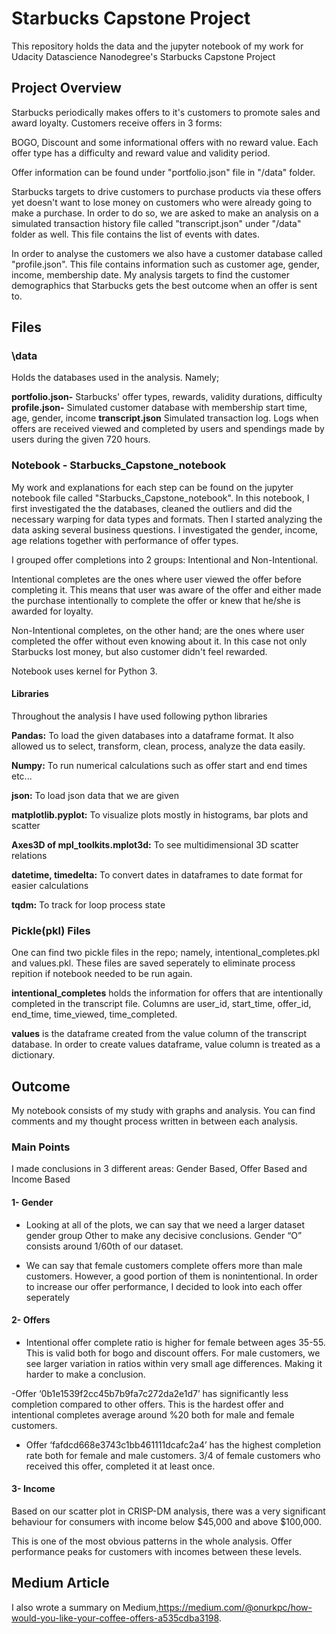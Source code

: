 # Starbucks Capstone Project
This repository holds the data and the jupyter notebook of my work for Udacity Datascience Nanodegree's Starbucks Capstone Project

## Project Overview
Starbucks periodically makes offers to it's customers to promote sales and award loyalty. Customers receive offers in 3 forms:

BOGO, Discount and some informational offers with no reward value. Each offer type has a difficulty and reward value and validity period. 

Offer information can be found under "portfolio.json" file in "/data" folder.

Starbucks targets to drive customers to purchase products via these offers yet doesn't want to lose money on customers who were already going to make a purchase. In order to do so, we are asked to make an analysis on a simulated transaction history file called "transcript.json" under "/data" folder as well. This file contains the list of events with dates.

In order to analyse the customers we also have a customer database called "profile.json". This file contains information such as customer age, gender, income, membership date. My analysis targets to find the customer demographics that Starbucks gets the best outcome when an offer is sent to.

## Files

### \data

Holds the databases used in the analysis. Namely;

**portfolio.json-** Starbucks' offer types, rewards, validity durations, difficulty 
**profile.json-** Simulated customer database with membership start time, age, gender, income
**transcript.json** Simulated transaction log. Logs when offers are received viewed and completed by users and spendings made by users during the given 720 hours.


### Notebook - Starbucks_Capstone_notebook

My work and explanations for each step can be found on the jupyter notebook file called "Starbucks_Capstone_notebook". In this notebook, I first investigated the the databases, cleaned the outliers and did the necessary warping for data types and formats. 
Then I started analyzing the data asking several business questions. I investigated the gender, income, age relations together with performance of offer types. 

I grouped offer completions into 2 groups: Intentional and Non-Intentional.

Intentional completes are the ones where user viewed the offer before completing it. This means that user was aware of the offer and either made the purchase intentionally to complete the offer or knew that he/she is awarded for loyalty. 

Non-Intentional completes, on the other hand; are the ones where user completed the offer without even knowing about it. In this case not only Starbucks lost money, but also customer didn't feel rewarded.

Notebook uses kernel for Python 3.

#### Libraries

Throughout the analysis I have used following python libraries

**Pandas:** To load the given databases into a dataframe format. It also allowed us to select, transform, clean, process, analyze the data easily.

**Numpy:** To run numerical calculations such as offer start and end times etc...

**json:** To load json data that we are given

**matplotlib.pyplot:** To visualize plots mostly in histograms, bar plots and scatter

**Axes3D of mpl_toolkits.mplot3d:** To see multidimensional 3D scatter relations

**datetime, timedelta:** To convert dates in dataframes to date format for easier calculations

**tqdm:** To track for loop process state

### Pickle(pkl) Files

One can find two pickle files in the repo; namely, intentional_completes.pkl and values.pkl. These files are saved seperately to eliminate process repition if notebook needed to be run again. 

**intentional_completes** holds the information for offers that are intentionally completed in the transcript file. Columns are user_id,	start_time,	offer_id,	end_time,	time_viewed,	time_completed.

**values** is the dataframe created from the value column of the transcript database. In order to create values dataframe, value column is treated as a dictionary.

## Outcome

My notebook consists of my study with graphs and analysis. You can find comments and my thought process written in between each analysis. 

### Main Points

I made conclusions in 3 different areas: Gender Based, Offer Based and Income Based

#### 1- Gender

- Looking at all of the plots, we can say that we need a larger dataset gender group Other to make any decisive conclusions. Gender “O” consists around 1/60th of our dataset.

- We can say that female customers complete offers more than male customers. However, a good portion of them is nonintentional. In order to increase our offer performance, I decided to look into each offer seperately

#### 2- Offers

- Intentional offer complete ratio is higher for female between ages 35-55. This is valid both for bogo and discount offers. For male customers, we see larger variation in ratios within very small age differences. Making it harder to make a conclusion.

-Offer ‘0b1e1539f2cc45b7b9fa7c272da2e1d7’ has significantly less completion compared to other offers. This is the hardest offer and intentional completes average around %20 both for male and female customers.

- Offer ‘fafdcd668e3743c1bb461111dcafc2a4’ has the highest completion rate both for female and male customers. 3/4 of female customers who received this offer, completed it at least once.

#### 3- Income

Based on our scatter plot in CRISP-DM analysis, there was a very significant behaviour for consumers with income below $45,000 and above $100,000.

This is one of the most obvious patterns in the whole analysis. Offer performance peaks for customers with incomes between these levels.

## Medium Article
I also wrote a summary on Medium,https://medium.com/@onurkpc/how-would-you-like-your-coffee-offers-a535cdba3198.
